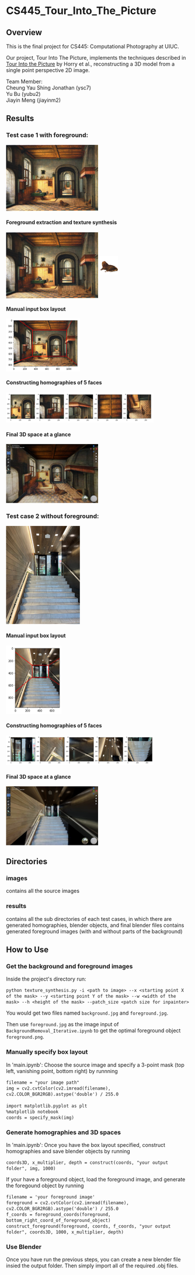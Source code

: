 # CS445_Tour_Into_The_Picture

## Overview
This is the final project for CS445: Computational Photography at UIUC.

Our project, Tour Into The Picture, implements the techniques described in [Tour Into the Picture](http://graphics.cs.cmu.edu/courses/15-463/2011_fall/Papers/TIP.pdf) by Horry et al., reconstructing a 3D model from a single point perspective 2D image.


Team Member:\
Cheung Yau Shing Jonathan (ysc7)\
Yu Bu (yubu2)\
Jiayin Meng (jiayinm2)

## Results 
### Test case 1 with foreground:
<img src= "./images/1_original.jpg" width = 50%/>

#### Foreground extraction and texture synthesis
<img src="./images/1.jpg" align="middle" width = 50%/> <img src="./results/foreground.png" align="middle" width = 10%/>

#### Manual input box layout
<img src="./assets/1_box_layout.png" width = 40%/>

#### Constructing homographies of 5 faces
<img src="./assets/1_5_planes.png" width = 80%/>

#### Final 3D space at a glance
<img src="./assets/1_final.png" width = 50%/>

### Test case 2 without foreground:
<img src= "./images/2.jpg" width = 40%/>

#### Manual input box layout
<img src="./assets/2_box_layout.png" width = 30%/>

#### Constructing homographies of 5 faces
<img src="./assets/2_5_planes.png" width = 80%/>

#### Final 3D space at a glance
<img src="./assets/2_final.png" width = 50%/>

## Directories
### images
contains all the source images
### results
contains all the sub directories of each test cases, in which there are generated homographies, blender objects, and final blender files
contains generated foreground images (with and without parts of the background)
## How to Use
### Get the background and foreground images
Inside the project's directory run:
```
python texture_synthesis.py -i <path to image> --x <starting point X of the mask> --y <starting point Y of the mask> --w <width of the mask> --h <height of the mask> --patch_size <patch size for inpainter>
```
You would get two files named `background.jpg` and `foreground.jpg`.

Then use `foreground.jpg` as the image input of `BackgroundRemoval_Iterative.ipynb` to get the optimal foreground object `foreground.png`.
### Manually specify box layout
In 'main.ipynb':
Choose the source image and specify a 3-point mask (top left, vanishing point, bottom right) by runnning
```
filename = "your image path"
img = cv2.cvtColor(cv2.imread(filename), cv2.COLOR_BGR2RGB).astype('double') / 255.0 

import matplotlib.pyplot as plt
%matplotlib notebook
coords = specify_mask(img)
```
### Generate homographies and 3D spaces
In 'main.ipynb':
Once you have the box layout specified, construct homographies and save blender objects by running
```
coords3D, x_multiplier, depth = construct(coords, "your output folder", img, 1000)
```
If your have a foreground object, load the foreground image, and generate the foregound object by running
```
filename = 'your foreground image'
foreground = cv2.cvtColor(cv2.imread(filename), cv2.COLOR_BGR2RGB).astype('double') / 255.0 
f_coords = foreground_coords(foreground, bottom_right_coord_of_foreground_object)
construct_foreground(foreground, coords, f_coords, "your output folder", coords3D, 1000, x_multiplier, depth)
```
### Use Blender
Once you have run the previous steps, you can create a new blender file insied the output folder.
Then simply import all of the required .obj files.
